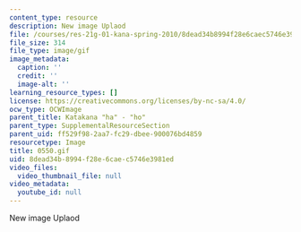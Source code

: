 ```yaml
---
content_type: resource
description: New image Uplaod
file: /courses/res-21g-01-kana-spring-2010/8dead34b8994f28e6caec5746e3981ed_0550.gif
file_size: 314
file_type: image/gif
image_metadata:
  caption: ''
  credit: ''
  image-alt: ''
learning_resource_types: []
license: https://creativecommons.org/licenses/by-nc-sa/4.0/
ocw_type: OCWImage
parent_title: Katakana "ha" - "ho"
parent_type: SupplementalResourceSection
parent_uid: ff529f98-2aa7-fc29-dbee-900076bd4859
resourcetype: Image
title: 0550.gif
uid: 8dead34b-8994-f28e-6cae-c5746e3981ed
video_files:
  video_thumbnail_file: null
video_metadata:
  youtube_id: null
---
```

New image Uplaod